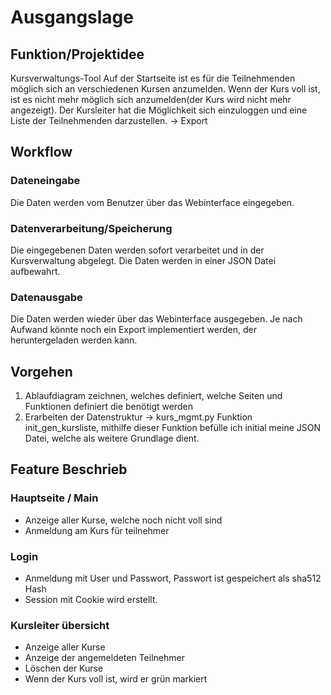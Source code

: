 # Ausgangslage

## Funktion/Projektidee
Kursverwaltungs-Tool
Auf der Startseite ist es für die Teilnehmenden möglich sich an verschiedenen Kursen anzumelden.
Wenn der Kurs voll ist, ist es nicht mehr möglich sich anzumelden(der Kurs wird nicht mehr angezeigt).
Der Kursleiter hat die Möglichkeit sich einzuloggen und eine Liste der Teilnehmenden darzustellen. -> Export

## Workflow
### Dateneingabe
Die Daten werden vom Benutzer über das Webinterface eingegeben.
### Datenverarbeitung/Speicherung
Die eingegebenen Daten werden sofort verarbeitet und in der Kursverwaltung abgelegt.
Die Daten werden in einer JSON Datei aufbewahrt.

### Datenausgabe
Die Daten werden wieder über das Webinterface ausgegeben.
Je nach Aufwand könnte noch ein Export implementiert werden, der heruntergeladen werden kann. 


## Vorgehen
1. Ablaufdiagram zeichnen, welches definiert, welche Seiten und Funktionen definiert die benötigt werden
2. Erarbeiten der Datenstruktur -> 
    kurs_mgmt.py Funktion init_gen_kursliste, mithilfe dieser Funktion befülle ich initial meine JSON Datei, welche als weitere Grundlage dient.

## Feature Beschrieb

### Hauptseite / Main
- Anzeige aller Kurse, welche noch nicht voll sind
- Anmeldung am Kurs für teilnehmer

### Login
- Anmeldung mit User und Passwort, Passwort ist gespeichert als sha512 Hash
- Session mit Cookie wird erstellt.

### Kursleiter übersicht
- Anzeige aller Kurse
- Anzeige der angemeldeten Teilnehmer
- Löschen der Kurse
- Wenn der Kurs voll ist, wird er grün markiert